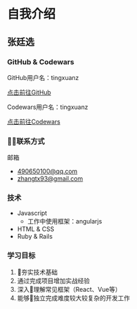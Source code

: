 # 自我介绍

## 张廷选

### GitHub & Codewars

GitHub用户名：tingxuanz

[点击前往GitHub](https://github.com/tingxuanz)

Codewars用户名：tingxuanz

[点击前往Codewars](https://www.codewars.com/users/tingxuanz)

### 联系方式
邮箱
* 490650100@qq.com
* zhangtx93@gmail.com

### 技术
* Javascript
    * 工作中使用框架：angularjs
* HTML & CSS
* Ruby & Rails

### 学习目标
1. 夯实技术基础
2. 通过完成项目增加实战经验
3. 深入理解常见框架（React、Vue等）
4. 能够独立完成难度较大较复杂的开发工作


